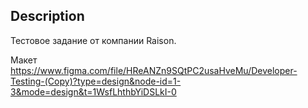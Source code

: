 ## Description

Тестовое задание от компании Raison.

Макет https://www.figma.com/file/HReANZn9SQtPC2usaHveMu/Developer-Testing-(Copy)?type=design&node-id=1-3&mode=design&t=1WsfLhthbYiDSLkI-0
